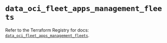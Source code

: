 # `data_oci_fleet_apps_management_fleets`

Refer to the Terraform Registry for docs: [`data_oci_fleet_apps_management_fleets`](https://registry.terraform.io/providers/oracle/oci/6.18.0/docs/data-sources/fleet_apps_management_fleets).
